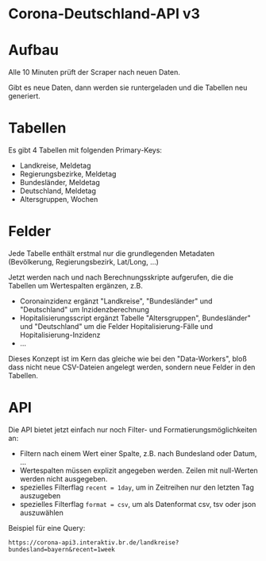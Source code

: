 # Corona-Deutschland-API v3

# Aufbau

Alle 10 Minuten prüft der Scraper nach neuen Daten.

Gibt es neue Daten, dann werden sie runtergeladen und die Tabellen neu generiert.

# Tabellen

Es gibt 4 Tabellen mit folgenden Primary-Keys:

- Landkreise, Meldetag
- Regierungsbezirke, Meldetag
- Bundesländer, Meldetag
- Deutschland, Meldetag
- Altersgruppen, Wochen

# Felder

Jede Tabelle enthält erstmal nur die grundlegenden Metadaten (Bevölkerung, Regierungsbezirk, Lat/Long, ...)

Jetzt werden nach und nach Berechnungsskripte aufgerufen, die die Tabellen um Wertespalten ergänzen, z.B.
- Coronainzidenz ergänzt "Landkreise", "Bundesländer" und "Deutschland" um Inzidenzberechnung
- Hopitalisierungsscript ergänzt Tabelle "Altersgruppen", Bundesländer" und "Deutschland" um die Felder Hopitalisierung-Fälle und Hopitalisierung-Inzidenz
- …

Dieses Konzept ist im Kern das gleiche wie bei den "Data-Workers", bloß dass nicht neue CSV-Dateien angelegt werden, sondern neue Felder in den Tabellen.

# API

Die API bietet jetzt einfach nur noch Filter- und Formatierungsmöglichkeiten an:

- Filtern nach einem Wert einer Spalte, z.B. nach Bundesland oder Datum, …
- Wertespalten müssen explizit angegeben werden. Zeilen mit null-Werten werden nicht ausgegeben.
- spezielles Filterflag `recent = 1day`, um in Zeitreihen nur den letzten Tag auszugeben
- spezielles Filterflag `format = csv`, um als Datenformat csv, tsv oder json auszuwählen 

Beispiel für eine Query:

`https://corona-api3.interaktiv.br.de/landkreise?bundesland=bayern&recent=1week`
